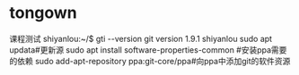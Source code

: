 # tongown
课程测试
shiyanlou:~/$ gti --version
git version 1.9.1
shiyanlou
sudo apt updata#更新源
sudo apt install software-properties-common #安装ppa需要的依赖
sudo add-apt-repository ppa:git-core/ppa#向ppa中添加git的软件资源
